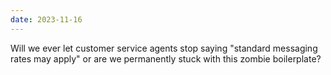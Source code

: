 ```yaml
---
date: 2023-11-16
---
```


Will we ever let customer service agents stop saying "standard messaging rates may apply" or are we permanently stuck with this zombie boilerplate?